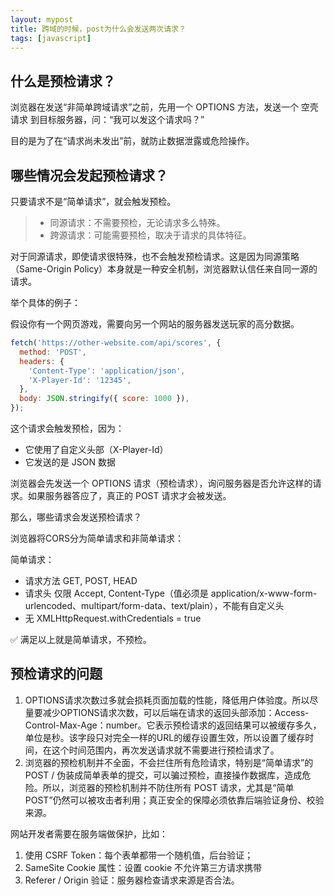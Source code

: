 ```yaml
---
layout: mypost
title: 跨域的时候，post为什么会发送两次请求？
tags: [javascript]
---
```


## 什么是预检请求？

浏览器在发送“非简单跨域请求”之前，先用一个 OPTIONS 方法，发送一个 空壳请求 到目标服务器，问：“我可以发这个请求吗？”

目的是为了在“请求尚未发出”前，就防止数据泄露或危险操作。

## 哪些情况会发起预检请求？

只要请求不是“简单请求”，就会触发预检。

> - 同源请求：不需要预检，无论请求多么特殊。
> - 跨源请求：可能需要预检，取决于请求的具体特征。

对于同源请求，即使请求很特殊，也不会触发预检请求。这是因为同源策略（Same-Origin Policy）本身就是一种安全机制，浏览器默认信任来自同一源的请求。

举个具体的例子：

假设你有一个网页游戏，需要向另一个网站的服务器发送玩家的高分数据。

```js
fetch('https://other-website.com/api/scores', {
  method: 'POST',
  headers: {
    'Content-Type': 'application/json',
    'X-Player-Id': '12345',
  },
  body: JSON.stringify({ score: 1000 }),
});
```

这个请求会触发预检，因为：

- 它使用了自定义头部（X-Player-Id）
- 它发送的是 JSON 数据

浏览器会先发送一个 OPTIONS 请求（预检请求），询问服务器是否允许这样的请求。如果服务器答应了，真正的 POST 请求才会被发送。

那么，哪些请求会发送预检请求？

浏览器将CORS分为简单请求和非简单请求：

简单请求：

- 请求方法	GET, POST, HEAD
- 请求头	仅限 Accept, Content-Type（值必须是 application/x-www-form-urlencoded、multipart/form-data、text/plain），不能有自定义头
- 无 XMLHttpRequest.withCredentials = true

✅ 满足以上就是简单请求，不预检。

## 预检请求的问题

1. OPTIONS请求次数过多就会损耗页面加载的性能，降低用户体验度。所以尽量要减少OPTIONS请求次数，可以后端在请求的返回头部添加：Access-Control-Max-Age：number。它表示预检请求的返回结果可以被缓存多久，单位是秒。该字段只对完全一样的URL的缓存设置生效，所以设置了缓存时间，在这个时间范围内，再次发送请求就不需要进行预检请求了。
2. 浏览器的预检机制并不全面，不会拦住所有危险请求，特别是“简单请求”的 POST / 伪装成简单表单的提交，可以骗过预检，直接操作数据库，造成危险。所以，浏览器的预检机制并不防住所有 POST 请求，尤其是“简单 POST”仍然可以被攻击者利用；真正安全的保障必须依靠后端验证身份、校验来源。

网站开发者需要在服务端做保护，比如：
1. 使用 CSRF Token：每个表单都带一个随机值，后台验证；
2. SameSite Cookie 属性：设置 cookie 不允许第三方请求携带
3. Referer / Origin 验证：服务器检查请求来源是否合法。
